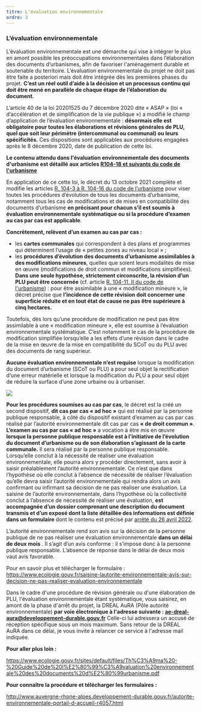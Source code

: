 ```yaml
---
titre: L’évaluation environnementale
ordre: 3
---
```


### L’évaluation environnementale



L’évaluation environnementale est une démarche qui vise à intégrer le plus en amont possible les préoccupations environnementales dans l’élaboration des documents d’urbanismes, afin de favoriser l'aménagement durable et soutenable du territoire. L’évaluation environnementale du projet ne doit pas être faite a posteriori mais doit être intégrée dès les premières phases du projet. **C’est un réel outil d’aide à la décision et un processus continu qui doit être mené en parallèle de chaque étape de l’élaboration du document.**

L’article 40 de la loi 20201525 du 7 décembre 2020 dite « ASAP » (loi « d’accélération et de simplification de la vie publique ») a modifié le champ d’application de l’évaluation environnementale : **désormais elle est obligatoire pour toutes les élaborations et révisions générales de PLU, quel que soit leur périmètre (intercommunal ou communal) ou leurs spécificités.** Ces dispositions sont applicables aux procédures engagées après le 8 décembre 2020, date de publication de cette loi.

**Le contenu attendu dans l'évaluation environnementale des documents d'urbanisme est détaillé aux articles [R104-18 et suivants du code de l'urbanisme](https://www.legifrance.gouv.fr/codes/section_lc/LEGITEXT000006074075/LEGISCTA000031719280/#LEGISCTA000031721368)** 

En application de ce cette loi, le décret du 13 octobre
2021 complète et modifie les articles [R. 104-3 à
R. 104-16 du code de l’urbanisme](https://www.legifrance.gouv.fr/codes/section_lc/LEGITEXT000006074075/LEGISCTA000031719210/#LEGISCTA000031721439) pour viser toutes
les procédures d’évolution de tous les documents
d’urbanisme, notamment tous les cas de modifications
et de mises en compatibilité des documents d’urbanisme
**en précisant pour chacun s’il est soumis à évaluation
environnementale systématique ou si la procédure
d’examen au cas par cas est applicable**.

**Concrètement, relèvent d’un examen au cas par cas :**
- les **cartes communales** qui correspondent à des
plans et programmes qui déterminent l’usage de
« petites zones au niveau local » ;
- les **procédures d’évolution des documents d’urbanisme assimilables à des modifications mineures**, quelles que soient leurs modalités de mise en œuvre (modifications de droit commun et modifications simplifiées). **Dans une seule hypothèse, strictement circonscrite, la révision d’un PLU peut être concernée** (cf. article [R. 104-11, II du code de l'urbanisme](https://www.legifrance.gouv.fr/codes/article_lc/LEGIARTI000044221680)) : pour être assimilable à une
« modification mineure », le décret précise que **l’incidence de cette révision doit concerner une superficie réduite et en tout état de cause ne pas être supérieure à cinq hectares.**

Toutefois, dès lors qu’une procédure de modification
ne peut pas être assimilable à une « modification
mineure », elle est soumise à l’évaluation environnementale systématique. C’est notamment le cas de la procédure de modification simplifiée lorsqu’elle a les effets d’une révision dans le cadre de la mise en œuvre de la mise en compatibilité du SCoT ou du PLU avec des documents de rang supérieur.

**Aucune évaluation environnementale n’est requise** lorsque la modification du document d’urbanisme (SCoT ou PLU) a pour seul objet la rectification d’une erreur matérielle et lorsque la modification du PLU a pour seul objet de réduire la surface d’une zone urbaine ou à urbaniser.

 <img src="/images/EE-decret13102021.png"/>

**Pour les procédures soumises au cas par cas**, le décret est la créé un second dispositif, **dit cas par
cas « ad hoc »** qui est réalisé par la personne publique
responsable, à côté du dispositif existant d’examen au cas par cas réalisé par l’autorité environnementale dit cas par cas **« de droit commun »**.
**L’examen au cas par cas « ad hoc »** a vocation à être mis en œuvre **lorsque la personne
publique responsable est à l’initiative de l’évolution du
document d’urbanisme ou de son élaboration s’agissant
de la carte communale.**
Il sera réalisé par la personne publique responsable. Lorsqu’elle conclut à la nécessité de réaliser une évaluation environnementale, elle pourra alors y procéder directement, sans avoir à saisir préalablement l’autorité environnementale.
Ce n’est que dans l’hypothèse où elle conclut à l’absence
de nécessité de réaliser l’évaluation qu’elle devra saisir
l’autorité environnementale qui rendra alors un avis
confirmant ou infirmant sa décision de ne pas réaliser
une évaluation.
La saisine de l’autorité environnementale, dans l’hypothèse où la collectivité conclut à l’absence de nécessité de réaliser une évaluation, **est accompagnée d’un dossier comprenant une description du document transmis et d’un exposé dont la liste détaillée des informations est définie dans un formulaire** dont le contenu est précisé par [arrêté du 26 avril 2022](https://www.legifrance.gouv.fr/jorf/id/JORFTEXT000045797776).

L’autorité environnementale rend son avis sur la décision
de la personne publique de ne pas réaliser une évaluation environnementale **dans un délai de deux mois** . Il s’agit d’un avis conforme : il s’impose
donc à la personne publique responsable. L’absence de réponse dans le délai de deux mois vaut avis favorable.

Pour en savoir plus et télécharger le formulaire : https://www.ecologie.gouv.fr/saisine-lautorite-environnementale-avis-sur-decision-ne-pas-realiser-evaluation-environnementale

Dans le cadre d'une procédure de révision générale ou d'une élaboration de PLU, l'évaluation environnementale étant systématique, vous saisirez, en amont de la phase d'arrêt du projet, la DREAL AuRA (Pôle autorité environnementale) **par voie électronique à l'adresse suivante : ae-dreal-aura@developpement-durable.gouv.fr**
Celle-ci lui adressera un accusé de réception spécifique sous un mois maximum. Sans retour de la DREAL AuRA dans ce délai, je vous invite à relancer ce service à l'adresse mail indiquée.


**Pour aller plus loin :** 

https://www.ecologie.gouv.fr/sites/default/files/Th%C3%A9ma%20-%20Guide%20de%20l%E2%80%99%C3%A9valuation%20environnementale%20des%20documents%20d%E2%80%99urbanisme.pdf

**Pour connaître la procédure et télécharger les formulaires :**

http://www.auvergne-rhone-alpes.developpement-durable.gouv.fr/autorite-environnementale-portail-d-accueil-r4057.html

